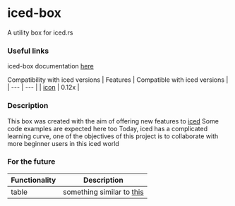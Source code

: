 # iced-box
A utility box for iced.rs

### Useful links
iced-box documentation [here](https://docs.rs/iced-box/latest/iced_box/)

Compatibility with iced versions
| Features | Compatible with iced versions |
| --- | --- |
| [icon](https://docs.rs/iced-box/latest/iced_box/icon) | 0.12x |

### Description
This box was created with the aim of offering new features to [iced](https://iced.rs)
Some code examples are expected here too
Today, iced has a complicated learning curve, one of the objectives of this project is to collaborate with more beginner users in this iced world


### For the future
| Functionality | Description |
| --- | --- |
| table | something similar to [this](https://getbootstrap.com/docs/4.0/content/tables/) | 